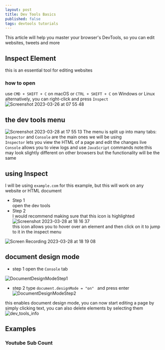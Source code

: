 ```yaml
---
layout: post
title: Dev Tools Basics
published: false
tags: devtools tutorials
---
```


This article will help you master your browser's DevTools, so you can edit websites, tweets and more


## Inspect Element
this is an essential tool for editing websites
### how to open
use `CMD + SHIFT + C` on macOS or `CTRL + SHIFT + C` on Windows or Linux  
alternatively, you can right-click and press `Inspect`  
![Screenshot 2023-03-26 at 07 55 48](https://user-images.githubusercontent.com/101746899/228312319-aa29faeb-06c1-48d7-8aa9-27b779172bf7.png)

## the dev tools menu
![Screenshot 2023-03-28 at 17 55 13](https://user-images.githubusercontent.com/101746899/228313810-ca9a52b2-da19-45df-8062-09d1bc61ada5.png)
The menu is split up into many tabs:  
`Inspector` and `Console` are the main ones we will be using  
`Inspector` lets you view the HTML of a page and edit the changes live  
`Console` allows you to view logs and use `JavaScript` commands
note:this may look slightly different on other browsers but the functionality will be the same

## using Inspect
I will be using `example.com` for this example, but this will work on any website or HTML document

- Step 1  
open the dev tools
- Step 2  
I would recommend making sure that this icon is highlighted  
![Screenshot 2023-03-28 at 18 16 37](https://user-images.githubusercontent.com/101746899/228317843-a0b1be7e-c4c4-4211-9b32-e68c73c781a3.png)  
this icon allows you to hover over an element and then click on it to jump to it in the inspect menu

![Screen Recording 2023-03-28 at 18 19 08](https://user-images.githubusercontent.com/101746899/228321095-eeee6266-2f56-4fd2-95ec-323f99cc689d.gif)

## document design mode
- step 1
open the `Console` tab   

![DocumentDesignModeStep1](https://user-images.githubusercontent.com/101746899/230598855-408f0089-65f2-4616-959a-92cbe8f96879.gif)



- step 2 
type `document.designMode = "on" ` and press enter
![DocumentDesignModeStep2](https://user-images.githubusercontent.com/101746899/230599575-1117d96b-3f24-45f6-bd53-370d19435602.gif)


this enables document design mode, you can now start editing a page by simply clicking text, you can also delete elements by selecting them
![dev_tools_info](https://user-images.githubusercontent.com/101746899/230786311-5a1374e4-c72c-4f67-9d5f-6ad479ef72cf.gif)

## Examples

### Youtube Sub Count


